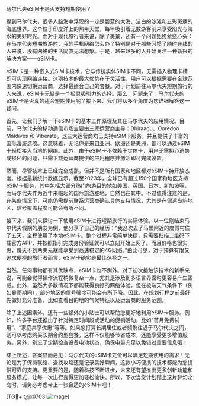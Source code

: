 马尔代夫eSIM卡是否支持短期使用？

提到马尔代夫，很多人脑海中浮现的一定是碧蓝的大海、洁白的沙滩和五彩斑斓的海底世界。这个位于印度洋上的热带天堂，每年吸引着无数游客前来享受阳光与海水的美好时光。而对于现代旅行者来说，除了美景，还有一个问题始终萦绕心头：在马尔代夫短期旅游时，我的手机网络怎么办？特别是对于那些习惯了随时在线的人来说，没有网络的生活简直无法想象。于是，越来越多的人开始关注一种新兴的解决方案——eSIM卡。

eSIM卡是一种嵌入式SIM卡技术，它与传统实体SIM卡不同，无需插入物理卡槽即可实现网络连接。这项技术的最大优势在于灵活性，用户可以根据需要在全球范围内快速切换运营商，选择最适合自己的套餐。对于计划前往马尔代夫短期旅行的人来说，eSIM卡无疑是一个极具吸引力的选择。那么，问题来了：马尔代夫的eSIM卡是否真的适合短期使用呢？接下来，我们将从多个角度为您详细解答这一疑问。

首先，让我们了解一下eSIM卡的基本工作原理及其在马尔代夫的应用情况。目前，马尔代夫的移动通信市场主要由三家运营商主导：Dhiraagu、Ooredoo Maldives 和 Viberate。这三大运营商均已支持eSIM卡服务，并且提供了丰富的国际漫游选项。这意味着，无论你是来自亚洲、欧洲还是美洲，都可以通过eSIM卡轻松接入当地的网络。此外，由于eSIM卡不依赖于实体卡，用户无需担心遗失或损坏的问题，只需下载运营商提供的应用程序并激活即可完成设置。

然而，尽管技术上已经完全成熟，但并不是所有国家和地区都对eSIM卡持开放态度。根据最新统计数据显示，截至2023年，全球已有超过150个国家和地区支持eSIM卡服务，其中包括大部分热门旅游目的地如美国、英国、日本、新加坡等。而马尔代夫作为近年来崛起的国际旅游胜地，自然也在其中。不过值得注意的是，在某些情况下，可能仍需提前联系运营商确认具体支持情况，尤其是在偏远岛屿地区，信号覆盖程度可能会有所不同。

接下来，我们来探讨一下使用eSIM卡进行短期旅行的实际体验。以一位刚结束马尔代夫假期的朋友为例，他分享了自己的经历：“我这次去了马累附近的度假村住了五天，全程使用了本地eSIM卡。整个过程非常简单快捷，只需要扫描二维码下载官方APP，并按照指引完成身份验证就可以立刻开始上网了。而且价格也很实惠，每天不到两美元就能享受到高速稳定的4G网络。”由此可见，对于预算有限又追求便捷的旅行者而言，eSIM卡确实是最佳选择之一。

当然，任何事物都有其优缺点，eSIM卡也不例外。对于初次接触该技术的新手来说，可能会觉得操作流程稍微复杂一点，尤其是涉及到多语言界面时更容易产生困惑。此外，虽然大多数情况下都能获得良好的网络体验，但在极端天气条件下（例如暴雨期间），部分地区的信号强度可能会有所下降。因此，在规划行程之前最好先做好充分准备，比如查看目的地的气候特征以及运营商的服务范围。

除了上述因素外，还有一些额外的小贴士可以帮助您更好地利用eSIM卡服务。例如，许多平台还推出了针对特定时间段或活动的促销活动，比如“首月免费试用”、“家庭共享优惠”等等。如果您打算长期居住或者频繁往返于马尔代夫之间，则可以考虑购买长期合约型套餐，这样不仅能够节省成本，还能享受更多增值服务。另外，别忘了定期检查设备电池状态，确保电量充足以免错过重要信息哦！

综上所述，答案显而易见：马尔代夫的eSIM卡完全可以满足短期使用的需求！无论是为了保持联络、查找攻略还是记录美好瞬间，这款小巧便携的技术都能为您提供可靠的支持。更重要的是，随着科技不断进步，未来还有望推出更多创新功能和服务模式，让每一次出行变得更加轻松愉快。所以，下次当您计划踏上这片梦幻之岛时，请务必考虑带上一张合适的eSIM卡吧！

[TG💪+ @jx0703 ![Image](https://github.com/user-attachments/assets/dbca1d08-cadb-493c-b0ec-ad6f7a83f270)]